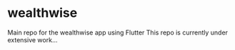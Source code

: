 # wealthwise
Main repo for the wealthwise app using Flutter
This repo is currently under extensive work...
